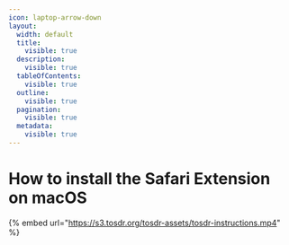 ```yaml
---
icon: laptop-arrow-down
layout:
  width: default
  title:
    visible: true
  description:
    visible: true
  tableOfContents:
    visible: true
  outline:
    visible: true
  pagination:
    visible: true
  metadata:
    visible: true
---
```


# How to install the Safari Extension on macOS

{% embed url="https://s3.tosdr.org/tosdr-assets/tosdr-instructions.mp4" %}
